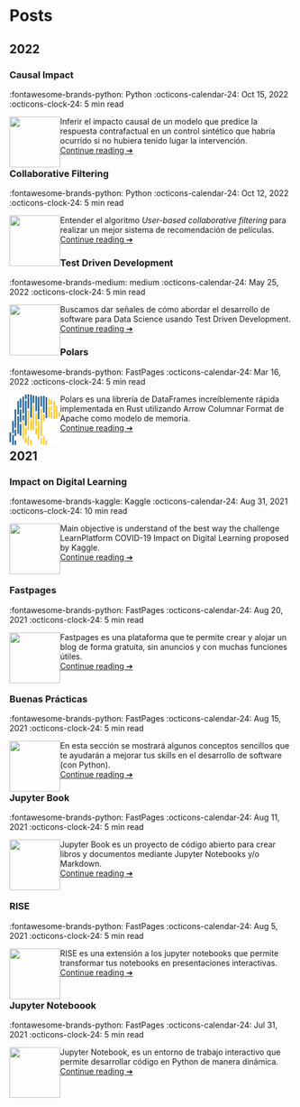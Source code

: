 # Posts

## 2022

### Causal Impact
:fontawesome-brands-python: Python
:octicons-calendar-24: Oct 15, 2022
:octicons-clock-24: 5 min read

[<img src="https://cdn3.iconfinder.com/data/icons/tiny-charts-and-graphs/32/flat_line_graph-512.png"  width="90" height="90" align="left">](posts/2022/2022-10-12-causal_impact.ipynb)
Inferir el impacto causal de un modelo que predice la respuesta contrafactual en un control sintético que habría ocurrido si no hubiera tenido lugar la intervención. <br>
[Continue reading ➔](posts/2022/2022-10-12-causal_impact.ipynb)

### Collaborative Filtering
:fontawesome-brands-python: Python
:octicons-calendar-24: Oct 12, 2022
:octicons-clock-24: 5 min read

[<img src="https://cdn-icons-png.flaticon.com/512/4221/4221419.png"  width="90" height="90" align="left">](posts/2022/2022-10-12-implicit.ipynb)
Entender el algoritmo *User-based collaborative filtering* para realizar un mejor sistema de recomendación de películas. <br>
[Continue reading ➔](posts/2022/2022-10-12-implicit.ipynb)

### Test Driven Development
:fontawesome-brands-medium: medium
:octicons-calendar-24: May 25, 2022
:octicons-clock-24: 5 min read

[<img src="https://www.outsystems.com/forge/DownloadResource.aspx?FileName=&ImageBinaryId=60719"  width="90" height="90" align="left">](https://medium.com/@fralfaro/qu%C3%A9-es-el-test-driven-development-7d45160a5a5a)
Buscamos dar señales de cómo abordar el desarrollo de software para Data Science usando Test Driven Development. <br>
[Continue reading ➔](posts/2022/2021-07-15-tdd.ipynb)


### Polars
:fontawesome-brands-python: FastPages
:octicons-calendar-24: Mar 16, 2022
:octicons-clock-24: 5 min read

[<img src="https://raw.githubusercontent.com/pola-rs/polars-static/master/web/polars-logo-python.svg"  width="90" height="90" align="left">](https://fralfaro.github.io/ds_blog/python/2022/03/16/polars.html)
Polars es una librería de DataFrames increíblemente rápida implementada en Rust utilizando Arrow Columnar Format de Apache como modelo de memoria.<br>
[Continue reading ➔](posts/2022/2022-03-16-polars.ipynb)

## 2021

### Impact on Digital Learning
:fontawesome-brands-kaggle: Kaggle
:octicons-calendar-24: Aug 31, 2021
:octicons-clock-24: 10 min read

[<img src="https://icon-library.com/images/icon-learning/icon-learning-16.jpg"  width="90" height="90" align="left">](https://www.kaggle.com/code/faamds/basic-analysis-impact-on-digital-learning)
Main objective is understand of the best way the challenge LearnPlatform
COVID-19 Impact on Digital Learning proposed by Kaggle.<br>
[Continue reading ➔](posts/2021/basic-analysis-impact-on-digital-learning.ipynb)
<br><br>

### Fastpages

:fontawesome-brands-python: FastPages
:octicons-calendar-24: Aug 20, 2021
:octicons-clock-24: 5 min read

[<img src="https://raw.githubusercontent.com/fralfaro/ds_blog/master/images/fastpages.png"  width="90" height="90" align="left">](https://medium.com/@fralfaro/qu%C3%A9-es-el-test-driven-development-7d45160a5a5a)
Fastpages es una plataforma que te permite crear y alojar un blog de forma gratuita, sin anuncios y
con muchas funciones útiles. <br>
[Continue reading ➔](posts/2021/2021-08-20-fastpages.ipynb)
<br><br>

### Buenas Prácticas

:fontawesome-brands-python: FastPages
:octicons-calendar-24: Aug 15, 2021
:octicons-clock-24: 5 min read

[<img src="https://upload.wikimedia.org/wikipedia/commons/thumb/0/0a/Python.svg/2048px-Python.svg.png"  width="90" height="90" align="left">](https://fralfaro.github.io/ds_blog/python/2022/03/16/polars.html)
En esta sección se mostrará algunos conceptos sencillos que te ayudarán a mejorar tus skills en el desarrollo de software (con Python).<br>
[Continue reading ➔](posts/2021/2021-08-31-buenas_practicas.ipynb)


### Jupyter Book

:fontawesome-brands-python: FastPages
:octicons-calendar-24: Aug 11, 2021
:octicons-clock-24: 5 min read

[<img src="https://raw.githubusercontent.com/fralfaro/ds_blog/master/images/jb.png"  width="90" height="90" align="left">](https://fralfaro.github.io/ds_blog/jupyter/2021/08/11/jb.html)
Jupyter Book es un proyecto de código abierto para crear libros y
documentos mediante Jupyter Notebooks y/o Markdown.<br>
[Continue reading ➔](posts/2021/2021-08-11-jb.ipynb)<br>
<br>

### RISE

:fontawesome-brands-python: FastPages
:octicons-calendar-24:  Aug 5, 2021
:octicons-clock-24:  5 min read

[<img src="https://upload.wikimedia.org/wikipedia/commons/thumb/0/07/X-office-presentation.svg/2048px-X-office-presentation.svg.png"  width="90" height="90" align="left">](https://fralfaro.github.io/ds_blog/jupyter/2021/08/05/rise.html)
RISE es una extensión a los jupyter notebooks que permite transformar
 tus notebooks en presentaciones interactivas.<br>
[Continue reading ➔](posts/2021/2021-08-05-rise.ipynb)<br>
<br>

### Jupyter Noteboook

:fontawesome-brands-python: FastPages
:octicons-calendar-24: Jul 31, 2021
:octicons-clock-24: 5 min read

[<img src="https://upload.wikimedia.org/wikipedia/commons/thumb/3/38/Jupyter_logo.svg/1200px-Jupyter_logo.svg.png"  width="90" height="90" align="left">](https://fralfaro.github.io/ds_blog/jupyter/2021/07/31/jupyter.html)
Jupyter Notebook, es un entorno de trabajo interactivo que permite desarrollar código en Python de manera dinámica.<br>
[Continue reading ➔](posts/2021/2021-07-31-jupyter.ipynb)

